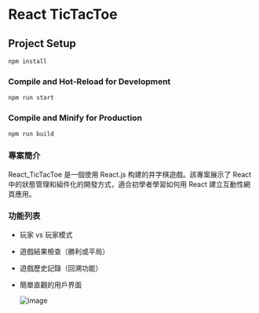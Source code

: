 # React TicTacToe

## Project Setup

```sh
npm install
```

### Compile and Hot-Reload for Development

```sh
npm run start
```

### Compile and Minify for Production

```sh
npm run build
```

### 專案簡介
React_TicTacToe 是一個使用 React.js 构建的井字棋遊戲。該專案展示了 React 中的狀態管理和組件化的開發方式，適合初學者學習如何用 React 建立互動性網頁應用。

### 功能列表
+ 玩家 vs 玩家模式
+ 遊戲結果檢查（勝利或平局）
+ 遊戲歷史記錄（回溯功能）
+ 簡單直觀的用戶界面

  ![image](https://github.com/user-attachments/assets/e9cab2e4-bb25-48a0-825f-5cf74e227d8e)
